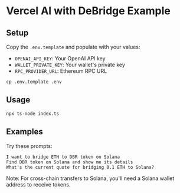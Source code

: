 # Vercel AI with DeBridge Example

## Setup

Copy the `.env.template` and populate with your values:
- `OPENAI_API_KEY`: Your OpenAI API key
- `WALLET_PRIVATE_KEY`: Your wallet's private key
- `RPC_PROVIDER_URL`: Ethereum RPC URL

```
cp .env.template .env
```

## Usage

```
npx ts-node index.ts
```

## Examples

Try these prompts:
```
I want to bridge ETH to DBR token on Solana
Find DBR token on Solana and show me its details
What's the current quote for bridging 0.1 ETH to Solana?
```

Note: For cross-chain transfers to Solana, you'll need a Solana wallet address to receive tokens.
